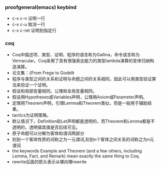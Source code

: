 ### proofgeneral(emacs) keybind

- c-x c-n 证明一行
- c-x c-u 取消一行
- c-x c-ret 证明到指定行

### coq

* Coq中描述项、类型、证明、程序的语言称为Gallina，命令语言称为Vernacular。Coq采用了具有很强表达能力的类型lambda演算的变体归纳构造演算。
* 论文集：《From Frege to Godel》
* 程序与类型之间的关系和证明与命题之间的关系相同，因此可以用类型验证算法来验证一个证明。
* 假设和局部变量相同，公理和全局变量相同。
* 假设用Hypotheses或Variables声明，公理用Axiom或Parameter声明。
* 定理用Theorem声明，引理Lemma和Theorem类似，但是一般用于辅助结果。
* tactics为证明策略。
* 默认情况下，Definition和Let声明都是透明的，而Theorem和Lemma都是不透明的，透明值其值是否后续可见。
* 原子命题可以分解为客体和谓词两部分
* 刻划一个客体性质的词称之为一元谓词,刻划n个客体之间关系的词称之为n元谓词
* the keywords Example and Theorem (and a few others, including Lemma, Fact, and Remark) mean exactly the same thing to Coq.
* rewrite后面的箭头表示从哪向哪rewrite

